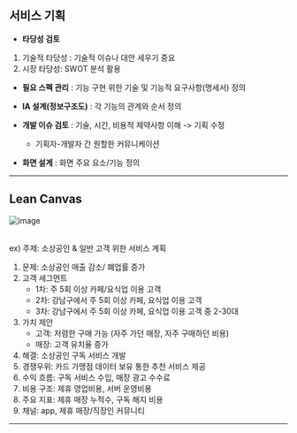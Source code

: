 ## 서비스 기획

- **타당성 검토** 
1. 기술적 타당성 : 기술적 이슈나 대안 세우기 중요
2. 시장 타당성: SWOT 분석 활용

- **필요 스펙 관리** : 기능 구현 위한 기술 및 기능적 요구사항(명세서) 정의

- **IA 설계(정보구조도)** : 각 기능의 관계와 순서 정의  

- **개발 이슈 검토** : 기술, 시간, 비용적 제약사항 이해 -> 기획 수정 
  - 기획자-개발자 간 원할한 커뮤니케이션

- **화면 설계** : 화면 주요 요소/기능 정의
---

## Lean Canvas
![image](https://github.com/user-attachments/assets/8535ca6b-c1ef-4ac9-a0d6-1337d6cfda8c)
<br><br>

ex) 주제: 소상공인 & 일반 고객 위한 서비스 계획 
1. 문제: 소상공인 매출 감소/ 폐업률 증가
2. 고객 세그먼트
   - 1차: 주 5회 이상 카페/요식업 이용 고객
   - 2차: 강남구에서 주 5회 이상 카페, 요식업 이용 고객
   - 3차: 강남구에서 주 5회 이상 카페, 요식업 이용 고객 중 2-30대
3. 가치 제안
   - 고객: 저렴한 구매 가능 (자주 가던 매장, 자주 구매하던 비용)
   - 매장: 고객 유치율 증가
4. 해결: 소상공인 구독 서비스 개발
5. 경쟁우위: 카드 가맹점 데이터 보유 통한 추천 서비스 제공
6. 수익 흐름: 구독 서비스 수입, 매장 광고 수수료
7. 비용 구조: 제휴 영업비용, 서버 운영비용
8. 주요 지표: 제휴 매장 누적수, 구독 해지 비용
9. 채널: app, 제휴 매장/직장인 커뮤니티
---


